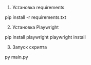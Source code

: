 1) Установка requirements

pip install -r requirements.txt

2) Установка Playwright

pip install playwright
playwright install

3) Запуск скрипта

py main.py